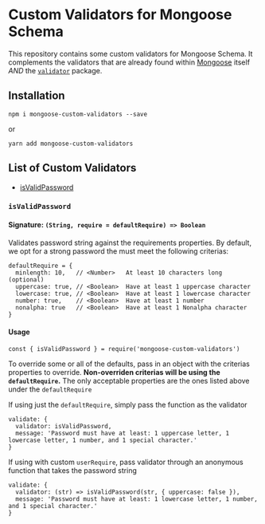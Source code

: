 # Custom Validators for Mongoose Schema

This repository contains some custom validators for Mongoose Schema. It complements the validators that are already found within [Mongoose](http://mongoosejs.com/docs/validation.html) itself *AND* the [`validator`](https://www.npmjs.com/package/validator) package.

## Installation

    npm i mongoose-custom-validators --save

or

    yarn add mongoose-custom-validators

## List of Custom Validators

- [isValidPassword](#isValidPassword)

### `isValidPassword`<a name="isValidPassword"></a>

#### Signature: `(String, require = defaultRequire) => Boolean`

Validates password string against the requirements properties. By default, we opt for a strong password the must meet the following criterias:

    defaultRequire = {
      minlength: 10,   // <Number>   At least 10 characters long (optional)
      uppercase: true, // <Boolean>  Have at least 1 uppercase character
      lowercase: true, // <Boolean>  Have at least 1 lowercase character
      number: true,    // <Boolean>  Have at least 1 number
      nonalpha: true   // <Boolean>  Have at least 1 Nonalpha character
    }

#### Usage

    const { isValidPassword } = require('mongoose-custom-validators')

To override some or all of the defaults, pass in an object with the criterias properties to override. **Non-overriden criterias will be using the `defaultRequire`.** The only acceptable properties are the ones listed above under the `defaultRequire`

If using just the `defaultRequire`, simply pass the function as the validator

    validate: {
      validator: isValidPassword,
      message: 'Password must have at least: 1 uppercase letter, 1 lowercase letter, 1 number, and 1 special character.'
    }

If using with custom `userRequire`, pass validator through an anonymous function that takes the password string

    validate: {
      validator: (str) => isValidPassword(str, { uppercase: false }),
      message: 'Password must have at least: 1 lowercase letter, 1 number, and 1 special character.'
    }
